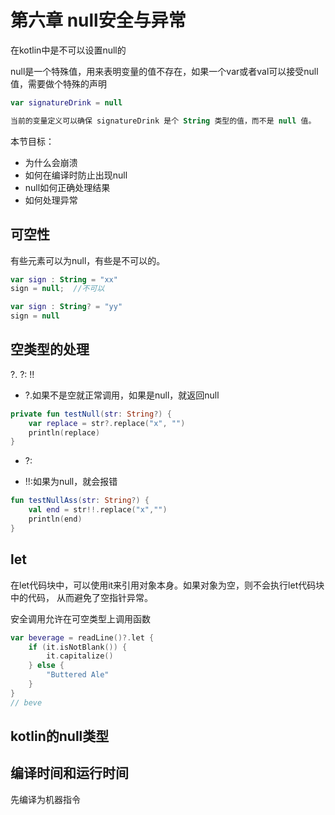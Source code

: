 # 第六章 null安全与异常

在kotlin中是不可以设置null的

null是一个特殊值，用来表明变量的值不存在，如果一个var或者val可以接受null值，需要做个特殊的声明

```kotlin
var signatureDrink = null

当前的变量定义可以确保 signatureDrink 是个 String 类型的值，而不是 null 值。
```

本节目标：

- 为什么会崩溃
- 如何在编译时防止出现null
- null如何正确处理结果
- 如何处理异常

## 可空性

有些元素可以为null，有些是不可以的。

```kotlin
var sign : String = "xx"
sign = null;  //不可以

var sign : String? = "yy"
sign = null 
```

## 空类型的处理

?.  ?:  !!

- ?.如果不是空就正常调用，如果是null，就返回null
```kotlin
private fun testNull(str: String?) {
    var replace = str?.replace("x", "")
    println(replace)
}
```
- ?: 

- !!:如果为null，就会报错
```kotlin
fun testNullAss(str: String?) {
    val end = str!!.replace("x","")
    println(end)
}
```

## let

在let代码块中，可以使用it来引用对象本身。如果对象为空，则不会执行let代码块中的代码，
从而避免了空指针异常。

安全调用允许在可空类型上调用函数

```kotlin
var beverage = readLine()?.let { 
    if (it.isNotBlank()) { 
        it.capitalize() 
    } else { 
        "Buttered Ale" 
    } 
}
// beve
```


## kotlin的null类型

## 编译时间和运行时间

先编译为机器指令


















